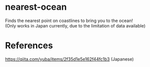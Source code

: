 # nearest-ocean
Finds the nearest point on coastlines to bring you to the ocean!  
(Only works in Japan currently, due to the limitation of data available)

# References
<https://qiita.com/yuba/items/2f35d1e5e162f44fc1b3> (Japanese)

